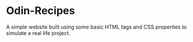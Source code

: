# Odin-Recipes
A simple website built using some basic HTML tags and CSS properties to simulate a real life project.